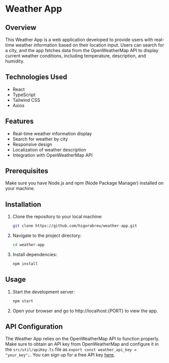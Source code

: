 # Weather App

## Overview

This Weather App is a web application developed to provide users with real-time weather information based on their location input. Users can search for a city, and the app fetches data from the OpenWeatherMap API to display current weather conditions, including temperature, description, and humidity.

## Technologies Used

- React
- TypeScript
- Tailwind CSS
- Axios

## Features

- Real-time weather information display
- Search for weather by city
- Responsive design
- Localization of weather description
- Integration with OpenWeatherMap API

## Prerequisites

Make sure you have Node.js and npm (Node Package Manager) installed on your machine.

## Installation

1. Clone the repository to your local machine:
   ```bash
   git clone https://github.com/higorabreu/weather-app.git
   ```

2. Navigate to the project directory:
   ```bash
   cd weather-app
   ```

3. Install dependencies:
   ```bash
   npm install
   ```

## Usage

1. Start the development server:
   ```bash
   npm start
   ```

2. Open your browser and go to http://localhost:{PORT} to view the app.

## API Configuration

The Weather App relies on the OpenWeatherMap API to function properly. Make sure to obtain an API key from OpenWeatherMap and configure it in the `src/util/apiKey.ts` file as `export const weather_api_key = "your_key";`. You can sign up for a free API key [here](https://openweathermap.org/api).
